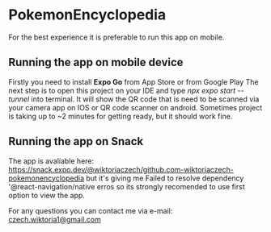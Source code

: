 # PokemonEncyclopedia
For the best experience it is preferable to run this app on mobile.

## Running the app on mobile device
Firstly you need to install **Expo Go** from App Store or from Google Play
The next step is to open this project on your IDE and type _npx expo start --tunnel_ into terminal.
It will show the QR code that is need to be scanned via your camera app on IOS or QR code scanner on android.
Sometimes project is taking up to ~2 minutes for getting ready, but it should work fine.

## Running the app on Snack 
The app is avaliable here: https://snack.expo.dev/@wiktoriaczech/github.com-wiktoriaczech-pokemonencyclopedia
but it's giving me Failed to resolve dependency '@react-navigation/native erros so its strongly recomended to use first option to view the app.

For any questions you can contact me via e-mail: czech.wiktoria1@gmail.com
